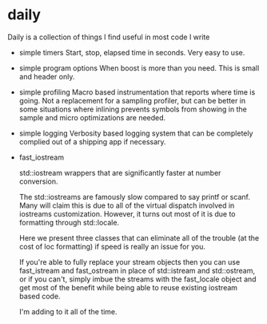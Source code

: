 daily
=====

Daily is a collection of things I find useful in most code I write

- simple timers
  Start, stop, elapsed time in seconds.  Very easy to use.

- simple program options
  When boost is more than you need.  This is small and header only.

- simple profiling
  Macro based instrumentation that reports where time is going.  Not a replacement for a sampling profiler, but can be better in some situations where inlining prevents symbols from showing in the sample and micro optimizations are needed.
- simple logging
  Verbosity based logging system that can be completely complied out of a shipping app if necessary.

- fast_iostream

  std::iostream wrappers that are significantly faster at number conversion.
  
  The std::iostreams are famously slow compared to say printf or scanf. Many will claim this is due to all of the virtual dispatch involved in iostreams customization.  However, it turns out most of it is due to formatting through std::locale.
  
  Here we present three classes that can eliminate all of the trouble (at the cost of loc formatting) if speed is really an issue for you.
  
  If you're able to fully replace your stream objects then you can use fast_istream and fast_ostream in place of std::istream and std::ostream, or if you can't, simply imbue the streams with the fast_locale object and get most of the benefit while being able to reuse existing iostream based code.
  
  
  I'm adding to it all of the time.  

